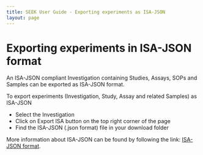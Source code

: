 ```yaml
---
title: SEEK User Guide - Exporting experiments as ISA-JSON
layout: page
---
```


# Exporting experiments in ISA-JSON format
An ISA-JSON compliant Investigation containing Studies, Assays, SOPs and Samples can be exported as ISA-JSON format.

To export experiments (Investigation, Study, Assay and related Samples) as ISA-JSON
* Select the Investigation
* Click on Export ISA button on the top right corner of the page
* Find the ISA-JSON (.json format) file in your download folder

More information about ISA-JSON can be found by following the link: [ISA-JSON format](https://isa-specs.readthedocs.io/en/latest/isajson.html#).
